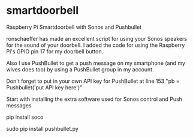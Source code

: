 # smartdoorbell
Raspberry Pi Smartdoorbell with Sonos and Pushbullet

ronschaeffer has made an excellent script for using your Sonos speakers for the sound of your doorbell. 
I added the code for using the Raspberry Pi's GPIO pin 17 for my doorbell button.

Also I use PushBullet to get a push message on my smartphone (and my wives does too) by using a PushBullet group in my account.

Don't forget to put in your own API key for PushBullet at line 153 "pb = Pushbullet('put API key here')"

Start with installing the extra software used for Sonos control and Push messages

pip install soco

sudo pip install pushbullet.py

